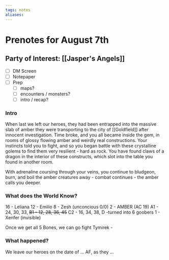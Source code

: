 ```yaml
---
tags: notes
aliases:
---
```


# Prenotes for August 7th
## Party of Interest: [[Jasper's Angels]]
- [ ] DM Screen
- [ ] Notepaper
- [ ] Prep
	- [ ] maps?
	- [ ] encounters / monsters?
	- [ ] intro / recap?

### Intro

When last we left our heroes, they had been entrapped into the massive slab of amber they were transporting to the city of [[Goldfield]] after innocent investigation. Time broke, and you all became inside the gem, in rooms of glossy flowing amber and weirdly real constructions. Your instincts told you to fight, and so you began battle with these crystalline golems to find them very resilient - hard as rock. You have found claws of a dragon in the interior of these constructs, which slot into the table you found in another room. 

With adrenaline coursing through your veins, you continue to bludgeon, burn, and boil the amber creatures away - combat continues - the amber calls you deeper.

### What does the World Know?

16 - Leliana
12 - Emilio 
8 - Zesh (unconcious 0/0)
2 - AMBER (AC 19)
	A1 - 24, 30, 33, 
	~~B1 - 12, 28, 36, 45~~
	C2 - 16, 34, 38, 
	D -turned into 6 goobers
1 - Xenfer (invisible)

Once we get all 5 Bones, we can go fight Tymirek - 

### What happened?


We leave our heroes on the date of ... AF, as they ...
